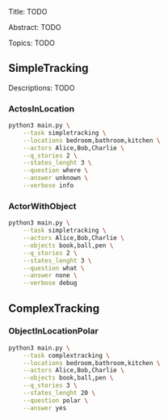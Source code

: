 Title: TODO

Abstract: TODO


Topics: TODO


## SimpleTracking
Descriptions: TODO

### ActosInLocation
```bash
python3 main.py \
    --task simpletracking \
    --locations bedroom,bathroom,kitchen \
    --actors Alice,Bob,Charlie \
    --q_stories 2 \
    --states_lenght 3 \
    --question where \
    --answer unknown \
    --verbose info
```


### ActorWithObject
```bash
python3 main.py \
    --task simpletracking \
    --actors Alice,Bob,Charlie \
    --objects book,ball,pen \
    --q_stories 2 \
    --states_lenght 3 \
    --question what \
    --answer none \
    --verbose debug
```


## ComplexTracking

### ObjectInLocationPolar

```bash
python3 main.py \
    --task complextracking \
    --locations bedroom,bathroom,kitchen \
    --actors Alice,Bob,Charlie \
    --objects book,ball,pen \
    --q_stories 3 \
    --states_lenght 20 \
    --question polar \
    --answer yes
```

